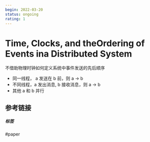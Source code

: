 ```yaml
---
begin: 2022-03-20
status: ongoing
rating: 1
---
```


# Time, Clocks, and theOrdering of Events ina Distributed System

不借助物理时钟如何定义系统中事件发送的先后顺序
- 同一线程， a 发送在 b 前，则 a -> b
- 不同线程，a 发出消息, b 接收消息，则 a -> b
- 其他 a 和 b 并行


## 参考链接


##### 标签
#paper